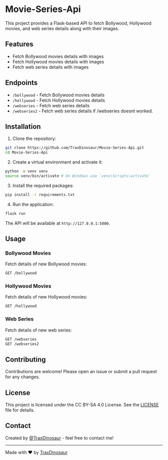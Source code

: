 # Movie-Series-Api

This project provides a Flask-based API to fetch Bollywood, Hollywood movies, and web series details along with their images.

## Features

- Fetch Bollywood movies details with images
- Fetch Hollywood movies details with images
- Fetch web series details with images

## Endpoints

- `/bollywood` - Fetch Bollywood movies details
- `/hollywood` - Fetch Hollywood movies details
- `/webseries` - Fetch web series details
- `/webseries2` - Fetch web series details if /webseries doesnt worked.

## Installation

1. Clone the repository:

```bash
git clone https://github.com/TraxDinosaur/Movie-Series-Api.git
cd Movie-Series-Api
```

2. Create a virtual environment and activate it:

```bash
python -m venv venv
source venv/bin/activate # On Windows use `venv\Scripts\activate`
```

3. Install the required packages:

```bash
pip install -r requirements.txt
```

4. Run the application:

```bash
flask run
```

The API will be available at `http://127.0.0.1:5000`.

## Usage

### Bollywood Movies

Fetch details of new Bollywood movies:

```sh
GET /bollywood
```

### Hollywood Movies

Fetch details of new Hollywood movies:

```sh
GET /hollywood
```

### Web Series

Fetch details of new web series:

```sh
GET /webseries
GET /webseries2
```

## Contributing

Contributions are welcome! Please open an issue or submit a pull request for any changes.

## License

This project is licensed under the CC BY-SA 4.0 License. See the [LICENSE](LICENSE) file for details.

## Contact

Created by [@TraxDinosaur](https://github.com/TraxDinosaur) - feel free to contact me!

---

Made with ❤️ by [TraxDinosaur](https://github.com/TraxDinosaur)
